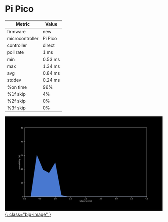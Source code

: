 # Pi Pico

| Metric          | Value   |
| --------------- | ------- |
| firmware        | new     |
| microcontroller | Pi Pico |
| controller      | direct  |
| poll rate       | 1 ms    |
| min             | 0.53 ms |
| max             | 1.34 ms |
| avg             | 0.84 ms |
| stddev          | 0.24 ms |
| %on time        | 96%     |
| %1f skip        | 4%      |
| %2f skip        | 0%      |
| %3f skip        | 0%      |

[![Graph](/assets/images/results/santroller_direct.png){: class="big-image" }](/assets/images/results/santroller_direct.png)
